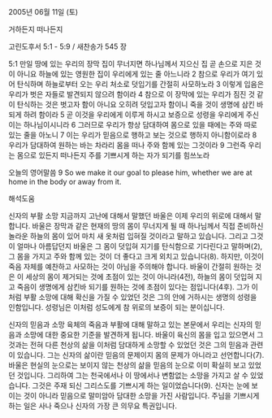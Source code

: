2005년 06월 11일 (토)

거하든지 떠나든지



고린도후서 5:1 - 5:9 / 새찬송가 545 장


5:1 만일 땅에 있는 우리의 장막 집이 무너지면 하나님께서 지으신 집 곧 손으로 지은 것이 아니요 하늘에 있는 영원한 집이 우리에게 있는 줄 아느니라 2 참으로 우리가 여기 있어 탄식하며 하늘로부터 오는 우리 처소로 덧입기를 간절히 사모하노라 3 이렇게 입음은 우리가 벗은 자들로 발견되지 않으려 함이라 4 참으로 이 장막에 있는 우리가 짐진 것 같이 탄식하는 것은 벗고자 함이 아니요 오히려 덧입고자 함이니 죽을 것이 생명에 삼킨 바 되게 하려 함이라 5 곧 이것을 우리에게 이루게 하시고 보증으로 성령을 우리에게 주신 이는 하나님이시니라 6 그러므로 우리가 항상 담대하여 몸으로 있을 때에는 주와 따로 있는 줄을 아노니 7 이는 우리가 믿음으로 행하고 보는 것으로 행하지 아니함이로라 8 우리가 담대하여 원하는 바는 차라리 몸을 떠나 주와 함께 있는 그것이라 9 그런즉 우리는 몸으로 있든지 떠나든지 주를 기쁘시게 하는 자가 되기를 힘쓰노라 

오늘의 영어말씀 
9 So we make it our goal to please him, whether we are at home in the body or away from it.

해석도움





신자의 부활 소망 
지금까지 고난에 대해서 말했던 바울은 이제 우리의 위로에 대해서 말합니다. 바울은 장막과 같은 현재의 땅의 몸이 무너지게 될 때 하나님께서 직접 준비하신 놀라운 하늘의 몸이 있어 마치 새 옷처럼 입혀질 것이라고 말하고 있습니다. 그리고 그것이 얼마나 아름답던지 바울은 그 몸이 덧입혀 지기를 탄식함으로 기다린다고 말하며(2), 그 몸을 가지고 주와 함께 있는 것이 더 좋다고 크게 외치고 있습니다(8). 하지만, 이것이 죽음 자체를 예찬하고 사모하는 것이 아님을 주의해야 합니다. 바울이 간절히 원하는 것은 이 세상의 몸이 제거되는 것에 초점이 있는 것이 아니라(4전), 하늘의 몸이 덧입혀 지고 죽음이 생명에게 삼킨바 되기를 원하는 것에 초점이 있다는 점입니다(4후). 그가 이처럼 부활 소망에 대해 확신을 가질 수 있었던 것은 그의 안에 거하시는 생명의 성령을 인함입니다. 성령님은 이처럼 성도에게 참 위로의 보증이 되는 분이십니다. 

신자의 믿음과 소망 
육체의 죽음과 부활에 대해 말하고 있는 본문에서 우리는 신자의 믿음과 소망에 대한 중요한 기준을 발견하게 됩니다. 바울이 육신의 몸을 입고 있으면서 그것과는 전혀 다른 천상의 삶을 이처럼 담대하게 소망할 수 있었던 것은 그의 믿음과 관련이 있습니다. 그는 신자의 삶이란 믿음의 문제이지 몸의 문제가 아니라고 선언합니다(7). 바울은 현실의 눈으로는 보이지 않는 천상의 삶을 믿음의 눈으로 이미 확실히 보고 있었던 것입니다. 그리하여 그는 천국에서나 이 땅에서나 변함없는 소망을 가지고 살 수 있었습니다. 그것은 주재 되신 그리스도를 기쁘시게 하는 일이었습니다(9). 신자는 눈에 보이는 것이 아니라 믿음으로 말미암아 담대한 소망을 가진 사람입니다. 주님을 기쁘시게 하는 일은 사나 죽으나 신자의 가장 큰 의무요 특권입니다.